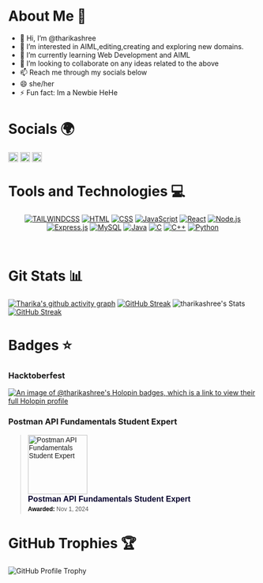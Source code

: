 # About Me 💫

- 👋 Hi, I’m @tharikashree
- 👀 I’m interested in AIML,editing,creating and exploring new domains. 
- 🌱 I’m currently learning Web Development and AIML
- 💞️ I’m looking to collaborate on any ideas related to the above
- 📫 Reach me through my socials below
- 😄 she/her
- ⚡ Fun fact: Im a Newbie HeHe

# Socials 🌍
 
<a href="https://in.linkedin.com/in/tharika-shree-r" target="blank"><img align="center" src="https://img.shields.io/badge/linkedin-%230077B5.svg?style=for-the-badge&logo=linkedin&logoColor=white" height="20" /></a>
<a href="mailto:tharikadsce@gmail.com" target="blank"><img align="center" src="https://img.shields.io/badge/Gmail-D14836?style=for-the-badge&logo=gmail&logoColor=white" height="20" /></a>
<a href="https://www.instagram.com/tharika_shree_r/profilecard/?igsh=MWIxcWdhY3cwOWExdA==" target="blank"><img align="center" src="https://img.shields.io/badge/Instagram-%23E4405F.svg?style=for-the-badge&logo=Instagram&logoColor=white" height="20" /></a><br>

# Tools and Technologies 💻

<div align="center">

[![TAILWINDCSS](https://img.shields.io/badge/tailwindcss-%2338B2AC.svg?style=for-the-badge&logo=tailwind-css&logoColor=white)](#)
[![HTML](https://img.shields.io/badge/html5-%23E34F26.svg?style=for-the-badge&logo=html5&logoColor=white)](#)
[![CSS](https://img.shields.io/badge/css3-%231572B6.svg?style=for-the-badge&logo=css3&logoColor=white)](#)
[![JavaScript](https://img.shields.io/badge/javascript-%23323330.svg?style=for-the-badge&logo=javascript&logoColor=%23F7DF1E)](#)
[![React](https://img.shields.io/badge/react-%2320232a.svg?style=for-the-badge&logo=react&logoColor=%2361DAFB)](#)
[![Node.js](https://img.shields.io/badge/node.js-6DA55F?style=for-the-badge&logo=node.js&logoColor=white)](#)
[![Express.js](https://img.shields.io/badge/express.js-%23404d59.svg?style=for-the-badge&logo=express&logoColor=%2361DAFB)](#)
[![MySQL](https://img.shields.io/badge/mysql-4479A1.svg?style=for-the-badge&logo=mysql&logoColor=white)](#)
[![Java](https://img.shields.io/badge/java-%23ED8B00.svg?style=for-the-badge&logo=openjdk&logoColor=white)](#)
[![C](https://img.shields.io/badge/c-%2300599C.svg?style=for-the-badge&logo=c&logoColor=white)](#)
[![C++](https://img.shields.io/badge/c++-%2300599C.svg?style=for-the-badge&logo=c%2B%2B&logoColor=white)](#)
[![Python](https://img.shields.io/badge/python-3670A0?style=for-the-badge&logo=python&logoColor=ffdd54)](#)

</div>
<br>

# Git Stats 📊

[![Tharika's github activity graph](https://github-readme-activity-graph.vercel.app/graph?username=tharikashree&theme=tokyo-night&point=bb9af7&line=bb9af7&area=true&area_color=bb9af7&hide_border=true)](https://github.com/tharikashree/github-readme-activity-graph)
<a href="https://git.io/streak-stats"><img src="https://github-readme-streak-stats.herokuapp.com?user=tharikashree&theme=tokyonight&hide_border=true" alt="GitHub Streak" /></a>
![tharikashree's Stats](https://github-readme-stats.vercel.app/api?username=tharikashree&theme=tokyonight&show_icons=true&hide_border=true&count_private=true&hide_progress=true&hide=stars,issues&show=prs_merged,prs_merged_percentage&rank_icon=github)
<a href="https://git.io/streak-stats"><img src="https://github-readme-stats.vercel.app/api/top-langs/?username=tharikashree&theme=tokyonight&layout=donut&hide_border=true" alt="GitHub Streak" /></a>

# Badges ⭐

### Hacktoberfest

<a href="https://holopin.io/@tharikashree">
  <img src="https://holopin.me/tharikashree" alt="An image of @tharikashree's Holopin badges, which is a link to view their full Holopin profile">
</a>

### Postman API Fundamentals Student Expert
<blockquote class="badgr-badge" style="font-family: Helvetica, Roboto, 'Segoe UI', Calibri, sans-serif;">
    <a href="https://api.badgr.io/public/assertions/phynbQKbRLW6_seomjI3fQ">
        <img width="120px" height="120px" src="https://media.badgr.com/uploads/badges/assertion-phynbQKbRLW6_seomjI3fQ.png?versionId=OlQLH3Wl_N4aGac3pFTndwbEMOtO.A6W" alt="Postman API Fundamentals Student Expert">
    </a>
    <p class="badgr-badge-name" style="hyphens: auto; overflow-wrap: break-word; word-wrap: break-word; margin: 0; font-size: 16px; font-weight: 600; line-height: 1.25; text-align: left; color: #05012c;">
        Postman API Fundamentals Student Expert
    </p>
    <p class="badgr-badge-date" style="margin: 0; font-size: 12px; line-height: 1.67; text-align: left; color: #555555;">
        <strong style="font-weight: bold; color: #000;">Awarded: </strong>Nov 1, 2024
    </p>
</blockquote>

# GitHub Trophies 🏆

<div>
    <img src="https://github-profile-trophy.vercel.app/?username=tharikashree&theme=tokyonight&hide_border=true" alt="GitHub Profile Trophy">
</div>

<!---
tharikashree/tharikashree is a ✨ special ✨ repository because its `README.md` (this file) appears on your GitHub profile.
You can click the Preview link to take a look at your changes.
--->
